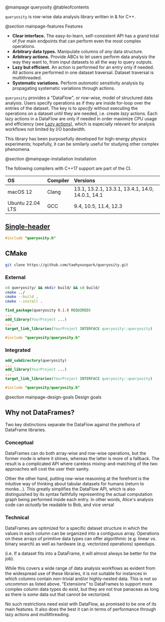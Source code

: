 @mainpage queryosity @tableofcontents

`queryosity` is row-wise data analysis library written in & for C++.

@section mainpage-features Features

- **Clear interface.** The easy-to-learn, self-consistent API has a grand total of *five* main endpoints that can perform even the most complex operations.
- **Arbitrary data types.** Manipulate columns of *any* data structure.
- **Arbitrary actions.** Provide ABCs to let users perform data analysis the way they want to, from input datasets to all the way to query outputs.
- **Lazy but efficient.** An action is performed for an entry only if needed. All actions are performed in one dataset traversal. Dataset traversal is multithreaded.
- **Systematic variations.** Perform *automatic* sensitivity analysis by propagating systematic variations through actions.

`queryosity` provides a "DataFlow", or row-wise, model of structured data analysis.
Users specify operations as if they are inside for-loop over the entries of the dataset.
The key is to *specify* without executing the operations on a dataset until they are needed, i.e. create *lazy* actions.
Each lazy actions in a DataFlow are only if needed in order maximize CPU usage and efficiency (see [Lazy actions](../concepts/lazy.md)), which is especially relevant for analysis workflows not limited by I/O bandwidth.

This library has been purposefully developed for high-energy physics experiments; hopefully, it can be similarly useful for studying other complex phenomena.

@section @mainpage-installation Installation

The following compilers with C++17 support are part of the CI.

| OS | Compiler | Versions |
|:---|:--|:--|
| macOS 12 | Clang | 13.1, 13.2.1, 13.3.1, 13.4.1, 14.0, 14.0.1, 14.1 |
| Ubuntu 22.04 LTS | GCC | 9.4, 10.5, 11.4, 12.3 |

## [Single-header](https://raw.githubusercontent.com/taehyounpark/queryosity/master/queryosity.h)
```cpp
#include "queryosity.h"
```
## CMake
```sh
git clone https://github.com/taehyounpark/queryosity.git
```
### External
```sh
cd queryosity/ && mkdir build/ && cd build/
cmake ../
cmake --build .
cmake --install .
```
```cmake
find_package(queryosity 0.1.0 REQUIRED)
...
add_library(YourProject ...)
...
target_link_libraries(YourProject INTERFACE queryosity::queryosity)
```
```cpp
#include "queryosity/queryosity.h"
```
### Integrated
```cmake
add_subdirectory(queryosity)
...
add_library(YourProject ...)
...
target_link_libraries(YourProject INTERFACE queryosity::queryosity)
```
```cpp
#include "queryosity/queryosity.h"
```

@section mainpage-design-goals Design goals

## Why not DataFrames?

Two key distinctions separate the DataFlow against the plethora of DataFrame libraries.

### Conceptual

DataFrames can do both array-wise and row-wise operations, but the former mode is where it shines, whereas the latter is more of a fallback.
The result is a complicated API where careless mixing-and-matching of the two approaches will cost the user their sanity.

Other the other hand, putting row-wise reasoning at the forefront is the intuitive way of thinking about tabular datasets for humans (return to monke...).
This greatly simplifies the DataFlow API, which is also distinguished by its syntax faithfully representing the actual computation graph being performed inside each entry.
In other words, Alice's analysis code can *actually* be readable to Bob, and vice versa!

### Technical

DataFrames are optimized for a specific dataset structure in which the values in each column can be organized into a contiguous array.
Operations on these arrays of primitive data types can offer algorithmic (e.g. linear vs. binary search) as well as hardware (e.g. vectorized operations) speedups.

(i.e. If a dataset fits into a DataFrame, it will almost always be better for the job).

While this covers a wide range of data analysis workflows as evident from the widespread use of these libraries, it is not suitable for instances in which columns contain non-trivial and/or highly-nested data.
This is not so uncommon as listed above.
"Extensions" to DataFrames to support more complex column data types do exist, but they are not true panaceas as long as there is *some* data out that cannot be vectorized.

<!-- "Extensions" to DataFrames that support more complex column data types include (based on author's understanding): -->

<!-- - [C++ DataFrame](https://htmlpreview.github.io/?https://github.com/hosseinmoein/DataFrame/blob/master/docs/HTML/DataFrame.html): data types satisfying contiguous memory layout using custom memory allocators.
- [Awkward Array](https://awkward-array.org/doc/main/): generalization of the array API to enable key lookups for nested traits while preserving SIMD for arrays possible.  -->

No such restrictions need exist with DataFlow, as promised to be one of its main features.
It also does the best it can in terms of performance through lazy actions and multithreading.
